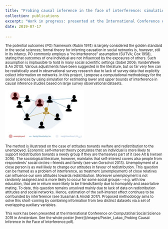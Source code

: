 ```yaml
---
title: "Probing causal inference in the face of interference: simulations of social networks with ERGMs"
collection: publications
excerpt: "Work in progress: presented at the International Conference on Computatinal Social Science 2019 in Amsterdam"
date: 2019-07-17

---
```


<span style="font-size:0.8em; line-height: 1.2em; display: block;">The potential outcomes (PO) framework (Rubin 1974) is largely considered the golden standard in the social sciences; formal theory for inferring causation in social networks is, however, still in its infancy. PO commonly employs a “no interference” assumption (SUTVA; Cox 1958), stating that outcomes of one individual are not influenced by the exposures of others. Such assumption is implausible to hold in many social scientific settings (Sobel 2006; VanderWeele & An 2013). Various adjustments have been suggested in the literature, but so far very few can be realistically used in observational survey research due to lack of survey data that explicitly collect information on networks. In this project, I propose a computational methodology for the social sciences by using simulation for estimating lower and upper bounds of interference in causal inference studies based on large survey observational datasets.</span>

<img src='/images/Interference_Example.png' width="50%" height="50%">

<span style="font-size:0.8em; line-height: 1.2em; display: block;">The method is illustrated on the case of attitudes towards welfare and redistribution to the unemployed. Economic self-interest theory postulates that an individual is more likely to support redistribution towards a needy group if they are themselves part of it (see Alt & Iversen 2016). The sociological literature, however, maintains that self-interest covers also people from respondents’ social circles––friends and family (see van Oorschot 2013). Unemployment of a close person is as well likely to change our attitudes in favour of redistribution. This question can be framed as a problem of interference, as treatment (unemployment) of close relatives can influence our own attitudes towards redistribution. Moreover unemployment is not randomly assigned and is more likely to occur for some social groups---e.g. with low education, that are in return more likely to be friends/family due to homophily and assortative mating. To date, this question remains unsolved mainly due to lack of data on redistribution attitudes and social networks. Hence, estimation of the self-interest effect continues to be confounded by interference (see Sussman & Airoldi 2017). Proposed methodology aims to solve this short-coming by combining information from two distinct datasets via a set of overlapping auxiliary variables.</span>

<span style="font-size:0.8em; line-height: 1.2em; display: block;">This work has been presented at the International Conference on Computatinal Social Science 2019 in Amsterdam. See the whole poster [here](/images/Poster_Lukac_Probing Causal Inference in the Face of Interference.pdf).</span>